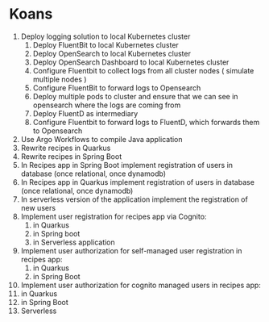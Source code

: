 # Koans

1. Deploy logging solution to local Kubernetes cluster
   1. Deploy FluentBit to local Kubernetes cluster
   2. Deploy OpenSearch to local Kubernetes cluster
   3. Deploy OpenSearch Dashboard to local Kubernetes cluster
   4. Configure Fluentbit to collect logs from all cluster nodes ( simulate multiple nodes )
   5. Configure FluentBit to forward logs to Opensearch
   6. Deploy multiple pods to cluster and ensure that we can see in opensearch where the logs are coming from
   7. Deploy FluentD as intermediary
   8. Configure Fluentbit to forward logs to FluentD, which forwards them to Opensearch
2. Use Argo Workflows to compile Java application
3. Rewrite recipes in Quarkus
4. Rewrite recipes in Spring Boot
5. In Recipes app in Spring Boot implement registration of users in database (once relational, once dynamodb)
6. In Recipes app in Quarkus implement registration of users in database (once relational, once dynamodb)
7. In serverless version of the application implement the registration of new users
8. Implement user registration for recipes app via Cognito:
   1. in Quarkus
   2. in Spring boot
   3. in Serverless application
9. Implement user authorization for self-managed user registration in recipes app:
   1. in Quarkus
   2. in Spring Boot
10. Implement user authorization for cognito managed users in recipes app:
11. in Quarkus
12. in Spring Boot
13. Serverless
